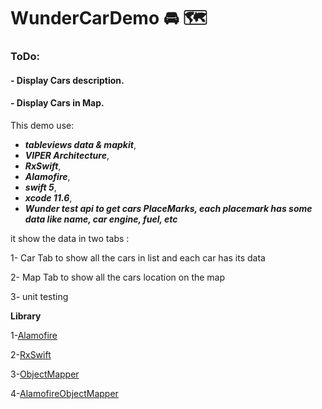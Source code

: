 # WunderCarDemo 🚘 🗺
### ToDo:
#### - Display Cars description.
#### - Display Cars in Map.

This demo use:
- ***tableviews data & mapkit***, 
- ***VIPER Architecture***, 
- ***RxSwift***, 
- ***Alamofire***, 
- ***swift 5***, 
- ***xcode 11.6***, 
- ***Wunder test api to get cars PlaceMarks, each placemark has some data like name, car engine, fuel, etc***

it show the data in two tabs :

1- Car Tab to show all the cars in list and each car has its data

2- Map Tab to show all the cars location on the map

3- unit testing

**Library**

1-[Alamofire](https://github.com/Alamofire/Alamofire)

2-[RxSwift](https://github.com/ReactiveX/RxSwift)

3-[ObjectMapper](https://github.com/Hearst-DD/ObjectMapper)

4-[AlamofireObjectMapper](https://github.com/tristanhimmelman/AlamofireObjectMapper)
